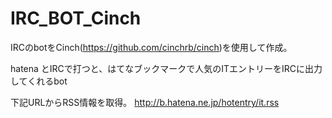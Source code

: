 # IRC_BOT_Cinch
IRCのbotをCinch(https://github.com/cinchrb/cinch)を使用して作成。

hatena とIRCで打つと、はてなブックマークで人気のITエントリーをIRCに出力してくれるbot

下記URLからRSS情報を取得。
http://b.hatena.ne.jp/hotentry/it.rss
